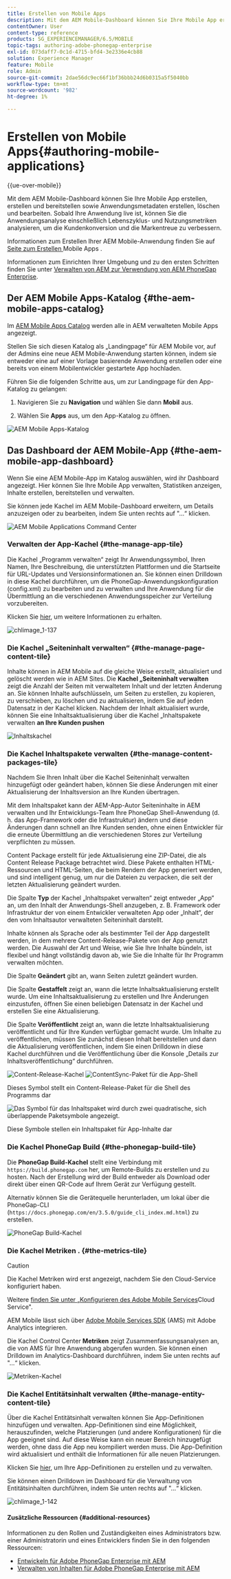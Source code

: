 ```yaml
---
title: Erstellen von Mobile Apps
description: Mit dem AEM Mobile-Dashboard können Sie Ihre Mobile App erstellen, erstellen und bereitstellen sowie Anwendungsmetadaten erstellen, löschen und bearbeiten. Auf dieser Seite erfahren Sie mehr.
contentOwner: User
content-type: reference
products: SG_EXPERIENCEMANAGER/6.5/MOBILE
topic-tags: authoring-adobe-phonegap-enterprise
exl-id: 073daff7-0c1d-4715-bfd4-3e2336e4cb88
solution: Experience Manager
feature: Mobile
role: Admin
source-git-commit: 2dae56dc9ec66f1bf36bbb24d6b0315a5f5040bb
workflow-type: tm+mt
source-wordcount: '982'
ht-degree: 1%

---
```


# Erstellen von Mobile Apps{#authoring-mobile-applications}

{{ue-over-mobile}}

Mit dem AEM Mobile-Dashboard können Sie Ihre Mobile App erstellen, erstellen und bereitstellen sowie Anwendungsmetadaten erstellen, löschen und bearbeiten. Sobald Ihre Anwendung live ist, können Sie die Anwendungsanalyse einschließlich Lebenszyklus- und Nutzungsmetriken analysieren, um die Kundenkonversion und die Markentreue zu verbessern.

Informationen zum Erstellen Ihrer AEM Mobile-Anwendung finden Sie auf [ Seite zum Erstellen ](/help/mobile/building-app-mobile-phonegap.md) Mobile Apps .

Informationen zum Einrichten Ihrer Umgebung und zu den ersten Schritten finden Sie unter [Verwalten von AEM zur Verwendung von AEM PhoneGap Enterprise](/help/mobile/administer-phonegap.md).

## Der AEM Mobile Apps-Katalog {#the-aem-mobile-apps-catalog}

Im [AEM Mobile Apps Catalog](http://localhost:4502/aem/apps.html/content/phonegap) werden alle in AEM verwalteten Mobile Apps angezeigt.

Stellen Sie sich diesen Katalog als „Landingpage“ für AEM Mobile vor, auf der Admins eine neue AEM Mobile-Anwendung starten können, indem sie entweder eine auf einer Vorlage basierende Anwendung erstellen oder eine bereits von einem Mobilentwickler gestartete App hochladen.

Führen Sie die folgenden Schritte aus, um zur Landingpage für den App-Katalog zu gelangen:

1. Navigieren Sie zu **Navigation** und wählen Sie dann **Mobil** aus.

1. Wählen Sie **Apps** aus, um den App-Katalog zu öffnen.

![AEM Mobile Apps-Katalog](assets/chlimage_1-135.png)

## Das Dashboard der AEM Mobile-App {#the-aem-mobile-app-dashboard}

Wenn Sie eine AEM Mobile-App im Katalog auswählen, wird ihr Dashboard angezeigt. Hier können Sie Ihre Mobile App verwalten, Statistiken anzeigen, Inhalte erstellen, bereitstellen und verwalten.

Sie können jede Kachel im AEM Mobile-Dashboard erweitern, um Details anzuzeigen oder zu bearbeiten, indem Sie unten rechts auf &quot;…“ klicken.

![AEM Mobile Applications Command Center](assets/chlimage_1-136.png)

### Verwalten der App-Kachel {#the-manage-app-tile}

Die Kachel „Programm verwalten“ zeigt Ihr Anwendungssymbol, Ihren Namen, Ihre Beschreibung, die unterstützten Plattformen und die Startseite für URL-Updates und Versionsinformationen an. Sie können einen Drilldown in diese Kachel durchführen, um die PhoneGap-Anwendungskonfiguration (config.xml) zu bearbeiten und zu verwalten und Ihre Anwendung für die Übermittlung an die verschiedenen Anwendungsspeicher zur Verteilung vorzubereiten.

Klicken Sie [hier](/help/mobile/phonegap-app-details-tile.md), um weitere Informationen zu erhalten.

![chlimage_1-137](assets/chlimage_1-137.png)

### Die Kachel „Seiteninhalt verwalten“ {#the-manage-page-content-tile}

Inhalte können in AEM Mobile auf die gleiche Weise erstellt, aktualisiert und gelöscht werden wie in AEM Sites. Die **Kachel „Seiteninhalt verwalten** zeigt die Anzahl der Seiten mit verwaltetem Inhalt und der letzten Änderung an. Sie können Inhalte aufschlüsseln, um Seiten zu erstellen, zu kopieren, zu verschieben, zu löschen und zu aktualisieren, indem Sie auf jeden Datensatz in der Kachel klicken. Nachdem der Inhalt aktualisiert wurde, können Sie eine Inhaltsaktualisierung über die Kachel „Inhaltspakete verwalten **an Ihre Kunden pushen**

![Inhaltskachel](assets/chlimage_1-138.png)

### Die Kachel Inhaltspakete verwalten {#the-manage-content-packages-tile}

Nachdem Sie Ihren Inhalt über die Kachel Seiteninhalt verwalten hinzugefügt oder geändert haben, können Sie diese Änderungen mit einer Aktualisierung der Inhaltsversion an Ihre Kunden übertragen.

Mit dem Inhaltspaket kann der AEM-App-Autor Seiteninhalte in AEM verwalten und Ihr Entwicklungs-Team Ihre PhoneGap Shell-Anwendung (d. h. das App-Framework oder die Infrastruktur) ändern und diese Änderungen dann schnell an Ihre Kunden senden, ohne einen Entwickler für die erneute Übermittlung an die verschiedenen Stores zur Verteilung verpflichten zu müssen.

Content Package erstellt für jede Aktualisierung eine ZIP-Datei, die als Content Release Package betrachtet wird. Diese Pakete enthalten HTML-Ressourcen und HTML-Seiten, die beim Rendern der App generiert werden, und sind intelligent genug, um nur die Dateien zu verpacken, die seit der letzten Aktualisierung geändert wurden.

Die Spalte **Typ** der Kachel „Inhaltspaket verwalten“ zeigt entweder „App“ an, um den Inhalt der Anwendungs-Shell anzugeben, z. B. Framework oder Infrastruktur der von einem Entwickler verwalteten App oder „Inhalt“, der den vom Inhaltsautor verwalteten Seiteninhalt darstellt.

Inhalte können als Sprache oder als bestimmter Teil der App dargestellt werden, in dem mehrere Content-Release-Pakete von der App genutzt werden. Die Auswahl der Art und Weise, wie Sie Ihre Inhalte bündeln, ist flexibel und hängt vollständig davon ab, wie Sie die Inhalte für Ihr Programm verwalten möchten.

Die Spalte **Geändert** gibt an, wann Seiten zuletzt geändert wurden.

Die Spalte **Gestaffelt** zeigt an, wann die letzte Inhaltsaktualisierung erstellt wurde. Um eine Inhaltsaktualisierung zu erstellen und Ihre Änderungen einzustufen, öffnen Sie einen beliebigen Datensatz in der Kachel und erstellen Sie eine Aktualisierung.

Die Spalte **Veröffentlicht** zeigt an, wann die letzte Inhaltsaktualisierung veröffentlicht und für Ihre Kunden verfügbar gemacht wurde. Um Inhalte zu veröffentlichen, müssen Sie zunächst diesen Inhalt bereitstellen und dann die Aktualisierung veröffentlichen, indem Sie einen Drilldown in diese Kachel durchführen und die Veröffentlichung über die Konsole „Details zur Inhaltsveröffentlichung“ durchführen.

![Content-Release-Kachel](assets/chlimage_1-139.png) ![ContentSync-Paket für die App-Shell](do-not-localize/chlimage_1-5.png)

Dieses Symbol stellt ein Content-Release-Paket für die Shell des Programms dar

![Das Symbol für das Inhaltspaket wird durch zwei quadratische, sich überlappende Paketsymbole angezeigt.](do-not-localize/chlimage_1-6.png)

Diese Symbole stellen ein Inhaltspaket für App-Inhalte dar

### Die Kachel PhoneGap Build {#the-phonegap-build-tile}

Die **PhoneGap Build-Kachel** stellt eine Verbindung mit `https://build.phonegap.com` her, um Remote-Builds zu erstellen und zu hosten. Nach der Erstellung wird der Build entweder als Download oder direkt über einen QR-Code auf Ihrem Gerät zur Verfügung gestellt.

Alternativ können Sie die Gerätequelle herunterladen, um lokal über die PhoneGap-CLI (`https://docs.phonegap.com/en/3.5.0/guide_cli_index.md.html`) zu erstellen.

![PhoneGap Build-Kachel](assets/chlimage_1-140.png)

### Die Kachel Metriken . {#the-metrics-tile}

>[!CAUTION]
>
>Die Kachel Metriken wird erst angezeigt, nachdem Sie den Cloud-Service konfiguriert haben.
>
>Weitere [ finden Sie unter „Konfigurieren des Adobe Mobile Services](/help/mobile/configure-adobe-mobile-cloud-service.md)Cloud Service&quot;.

AEM Mobile lässt sich über [Adobe Mobile Services SDK](https://experienceleague.adobe.com/docs/mobile.html?lang=de) (AMS) mit Adobe Analytics integrieren.

Die Kachel Control Center **Metriken** zeigt Zusammenfassungsanalysen an, die von AMS für Ihre Anwendung abgerufen wurden. Sie können einen Drilldown im Analytics-Dashboard durchführen, indem Sie unten rechts auf &quot;…“ klicken.

![Metriken-Kachel](assets/chlimage_1-141.png)

### Die Kachel Entitätsinhalt verwalten {#the-manage-entity-content-tile}

Über die Kachel Entitätsinhalt verwalten können Sie App-Definitionen hinzufügen und verwalten. App-Definitionen sind eine Möglichkeit, herauszufinden, welche Platzierungen (und andere Konfigurationen) für die App geeignet sind. Auf diese Weise kann ein neuer Bereich hinzugefügt werden, ohne dass die App neu kompiliert werden muss. Die App-Definition wird aktualisiert und enthält die Informationen für alle neuen Platzierungen.

Klicken Sie [hier](/help/mobile/phonegap-app-definitions.md), um Ihre App-Definitionen zu erstellen und zu verwalten.

Sie können einen Drilldown im Dashboard für die Verwaltung von Entitätsinhalten durchführen, indem Sie unten rechts auf &quot;…“ klicken.

![chlimage_1-142](assets/chlimage_1-142.png)

#### Zusätzliche Ressourcen {#additional-resources}

Informationen zu den Rollen und Zuständigkeiten eines Administrators bzw. einer Administratorin und eines Entwicklers finden Sie in den folgenden Ressourcen:

* [Entwickeln für Adobe PhoneGap Enterprise mit AEM](/help/mobile/developing-in-phonegap.md)
* [Verwalten von Inhalten für Adobe PhoneGap Enterprise mit AEM](/help/mobile/administer-phonegap.md)
